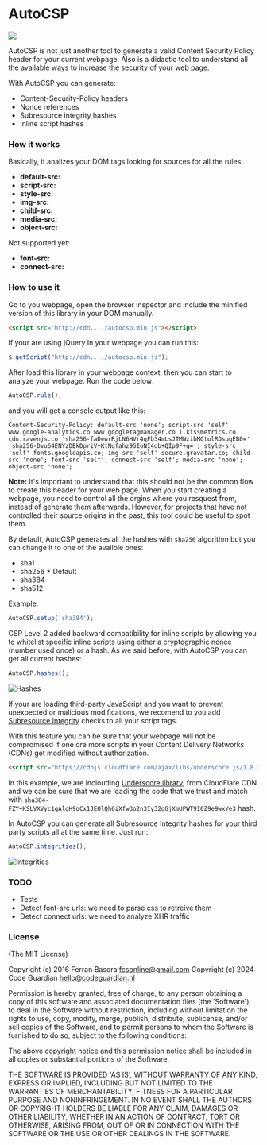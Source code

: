 # AutoCSP

![](https://api.travis-ci.org/fcsonline/autocsp.svg)

AutoCSP is not just another tool to generate a valid Content Security Policy header
for your current webpage. Also is a didactic tool to understand all the
available ways to increase the security of your web page.

With AutoCSP you can generate:

- Content-Security-Policy headers
- Nonce references
- Subresource integrity hashes
- Inline script hashes

### How it works

Basically, it analizes your DOM tags looking for sources for all the rules:

- **default-src:**
- **script-src:**
- **style-src:**
- **img-src:**
- **child-src:**
- **media-src:**
- **object-src:**

Not supported yet:

- **font-src:**
- **connect-src:**

### How to use it

Go to you webpage, open the browser inspector and include the minified version
of this library in your DOM manually.

```html
<script src="http://cdn..../autocsp.min.js"></script>
```

If your are using jQuery in your webpage you can run this:

```javascript
$.getScript("http://cdn..../autocsp.min.js");
```

After load this library in your webpage context, then you can start to analyze
your webpage. Run the code below:

```javascript
AutoCSP.rule();
```
and you will get a console output like this:

```
Content-Security-Policy: default-src 'none'; script-src 'self' www.google-analytics.co www.googletagmanager.co i.kissmetrics.co cdn.ravenjs.co 'sha256-faDewrRjLN6HVr4qFb34mLsJTMWzibMGtolRQsuqEB0=' 'sha256-Dvu64ENYzDEkDpriV+KtNqfahz95IoNI4db+QIp9F+g='; style-src 'self' fonts.googleapis.co; img-src 'self' secure.gravatar.co; child-src 'none'; font-src 'self'; connect-src 'self'; media-src 'none'; object-src 'none';
```

**Note:** It's important to understand that this should not be the common flow to create
this header for your web page. When you start creating a webpage, you need to
control all the orgins where you resquest from, instead of generate them
afterwards. However, for projects that have not controlled their source origins
in the past, this tool could be useful to spot them.

By default, AutoCSP generates all the hashes with `sha256` algorithm but you
can change it to one of the availble ones:

- sha1
- sha256 * Default
- sha384
- sha512

Example:
```javascript
AutoCSP.setup('sha384');
```

CSP Level 2 added backward compatibility for inline scripts by allowing you to
whitelist specific inline scripts using either a cryptographic nonce (number
used once) or a hash. As we said before, with AutoCSP you can get all current
hashes:

```javascript
AutoCSP.hashes();
```
![Hashes](./doc/hashes.png)

If your are loading third-party JavaScript and you want to prevent unexpected
or malicious modifications, we recomend to you add [Subresource
Integrity](https://hacks.mozilla.org/2015/09/subresource-integrity-in-firefox-43/)
checks to all your script tags.

With this feature you can be sure that your webpage will not be compromised if
one ore more scripts in your Content Delivery Networks (CDNs) get modified
without authorization.

```html
<script src="https://cdnjs.cloudflare.com/ajax/libs/underscore.js/1.8.3/underscore-min.js" integrity="sha384-FZY+KSLVXVyc1qAlqH9oCx1JEOlQh6iXfw3o2n3Iy32qGjXmUPWT9I0Z9e9wxYe3" crossorigin="anonymous"></script>
```

In this example, we are inclouding [Underscore library](http://underscorejs.org/),
from CloudFlare CDN and we can be sure that we are loading the code that we
trust and match with
`sha384-FZY+KSLVXVyc1qAlqH9oCx1JEOlQh6iXfw3o2n3Iy32qGjXmUPWT9I0Z9e9wxYe3` hash.

In AutoCSP you can generate all Subresource Integrity hashes for your third
party scripts all at the same time. Just run:

```javascript
AutoCSP.integrities();
```

![Integrities](./doc/integrities.png)

### TODO

- Tests
- Detect font-src urls: we need to parse css to retreive them
- Detect connect urls: we need to analyze XHR traffic

### License

(The MIT License)

Copyright (c) 2016 Ferran Basora <fcsonline@gmail.com>
Copyright (c) 2024 Code Guardian <hello@codeguardian.nl> 

Permission is hereby granted, free of charge, to any person obtaining a copy of this software and associated documentation files (the 'Software'), to deal in the Software without restriction, including without limitation the rights to use, copy, modify, merge, publish, distribute, sublicense, and/or sell copies of the Software, and to permit persons to whom the Software is furnished to do so, subject to the following conditions:

The above copyright notice and this permission notice shall be included in all copies or substantial portions of the Software.

THE SOFTWARE IS PROVIDED 'AS IS', WITHOUT WARRANTY OF ANY KIND, EXPRESS OR IMPLIED, INCLUDING BUT NOT LIMITED TO THE WARRANTIES OF MERCHANTABILITY, FITNESS FOR A PARTICULAR PURPOSE AND NONINFRINGEMENT. IN NO EVENT SHALL THE AUTHORS OR COPYRIGHT HOLDERS BE LIABLE FOR ANY CLAIM, DAMAGES OR OTHER LIABILITY, WHETHER IN AN ACTION OF CONTRACT, TORT OR OTHERWISE, ARISING FROM, OUT OF OR IN CONNECTION WITH THE SOFTWARE OR THE USE OR OTHER DEALINGS IN THE SOFTWARE.

